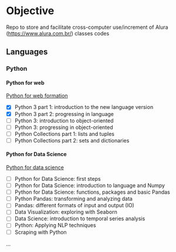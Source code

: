 # Objective

Repo to store and facilitate cross-computer use/increment of Alura (https://www.alura.com.br/) classes codes

## Languages

### Python

#### Python for web

 [Python for web formation](https://cursos.alura.com.br/formacao-Python-linguagem)

 - [x] Python 3 part 1: introduction to the new language version
 - [x] Python 3 part 2: progressing in language 
 - [ ] Python 3: introduction to object-oriented
 - [ ] Python 3: progressing in object-oriented
 - [ ] Python Collections part 1: lists and tuples
 - [ ] Python Collections part 2: sets and dictionaries

#### Python for Data Science

 [Python for data science](https://cursos.alura.com.br/formacao-python-data-science)

- [ ] Python for Data Science: first steps
- [ ] Python for Data Science: introduction to language and Numpy
- [ ] Python for Data Science: functions, packages and basic Pandas
- [ ] Python Pandas: transforming and analyzing data 
- [ ] Pandas: different formats of input and output (IO)
- [ ] Data Visualization: exploring with Seaborn
- [ ] Data Science: introduction to temporal series analysis
- [ ] Python: Applying NLP techniques 
- [ ] Scraping with Python

...
